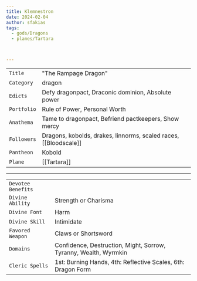 ```yaml
---
title: Klemnestron
date: 2024-02-04
author: sfakias
tags:
  - gods/Dragons
  - planes/Tartara



---
```

| | |
| --- | --- |
| `Title` | "The Rampage Dragon" |
| `Category` | dragon |
| `Edicts` | Defy dragonpact, Draconic dominion, Absolute power |
| `Portfolio` | Rule of Power, Personal Worth |
| `Anathema` | Tame to dragonpact, Befriend pactkeepers, Show mercy |
| `Followers` | Dragons, kobolds, drakes, linnorms, scaled races, [[Bloodscale]] |
| `Pantheon` | Kobold |
| `Plane` | [[Tartara]] |

---
| | |
| --- | --- |
| `Devotee Benefits` |
| `Divine Ability` | Strength or Charisma |
| `Divine Font` | Harm |
| `Divine Skill` | Intimidate |
| `Favored Weapon` | Claws or Shortsword |
| `Domains` | Confidence, Destruction, Might, Sorrow, Tyranny, Wealth, Wyrmkin |
| `Cleric Spells` | 1st: Burning Hands, 4th: Reflective Scales, 6th: Dragon Form |
